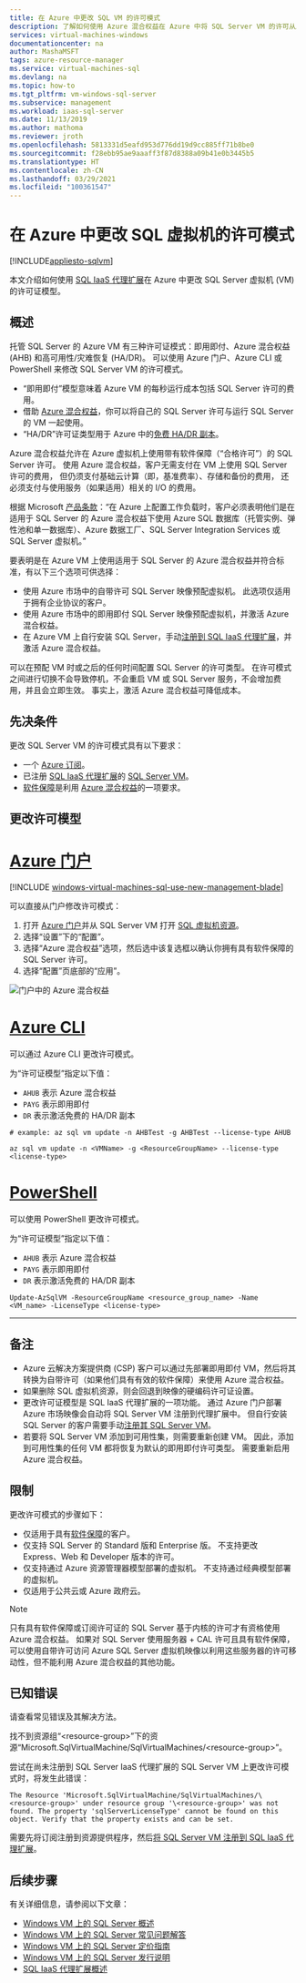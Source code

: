 ```yaml
---
title: 在 Azure 中更改 SQL VM 的许可模式
description: 了解如何使用 Azure 混合权益在 Azure 中将 SQL Server VM 的许可从即用即付许可切换为自带许可。
services: virtual-machines-windows
documentationcenter: na
author: MashaMSFT
tags: azure-resource-manager
ms.service: virtual-machines-sql
ms.devlang: na
ms.topic: how-to
ms.tgt_pltfrm: vm-windows-sql-server
ms.subservice: management
ms.workload: iaas-sql-server
ms.date: 11/13/2019
ms.author: mathoma
ms.reviewer: jroth
ms.openlocfilehash: 5813331d5eafd953d776dd19d9cc885ff71b8be0
ms.sourcegitcommit: f28ebb95ae9aaaff3f87d8388a09b41e0b3445b5
ms.translationtype: HT
ms.contentlocale: zh-CN
ms.lasthandoff: 03/29/2021
ms.locfileid: "100361547"
---
```

# <a name="change-the-license-model-for-a-sql-virtual-machine-in-azure"></a>在 Azure 中更改 SQL 虚拟机的许可模式
[!INCLUDE[appliesto-sqlvm](../../includes/appliesto-sqlvm.md)]


本文介绍如何使用 [SQL IaaS 代理扩展](./sql-server-iaas-agent-extension-automate-management.md)在 Azure 中更改 SQL Server 虚拟机 (VM) 的许可证模型。

## <a name="overview"></a>概述

托管 SQL Server 的 Azure VM 有三种许可证模式：即用即付、Azure 混合权益 (AHB) 和高可用性/灾难恢复 (HA/DR)。 可以使用 Azure 门户、Azure CLI 或 PowerShell 来修改 SQL Server VM 的许可模式。 

- “即用即付”模型意味着 Azure VM 的每秒运行成本包括 SQL Server 许可的费用。
- 借助 [Azure 混合权益](https://azure.microsoft.com/pricing/hybrid-benefit/)，你可以将自己的 SQL Server 许可与运行 SQL Server 的 VM 一起使用。 
- “HA/DR”许可证类型用于 Azure 中的[免费 HA/DR 副本](business-continuity-high-availability-disaster-recovery-hadr-overview.md#free-dr-replica-in-azure)。 

Azure 混合权益允许在 Azure 虚拟机上使用带有软件保障（“合格许可”）的 SQL Server 许可。 使用 Azure 混合权益，客户无需支付在 VM 上使用 SQL Server 许可的费用， 但仍须支付基础云计算（即，基准费率）、存储和备份的费用， 还必须支付与使用服务（如果适用）相关的 I/O 的费用。

根据 Microsoft [产品条款](https://www.microsoft.com/licensing/terms/productoffering/MicrosoftAzureServices/EAEAS)：“在 Azure 上配置工作负载时，客户必须表明他们是在适用于 SQL Server 的 Azure 混合权益下使用 Azure SQL 数据库（托管实例、弹性池和单一数据库）、Azure 数据工厂、SQL Server Integration Services 或 SQL Server 虚拟机。”

要表明是在 Azure VM 上使用适用于 SQL Server 的 Azure 混合权益并符合标准，有以下三个选项可供选择：

- 使用 Azure 市场中的自带许可 SQL Server 映像预配虚拟机。 此选项仅适用于拥有企业协议的客户。
- 使用 Azure 市场中的即用即付 SQL Server 映像预配虚拟机，并激活 Azure 混合权益。
- 在 Azure VM 上自行安装 SQL Server，手动[注册到 SQL IaaS 代理扩展](sql-agent-extension-manually-register-single-vm.md)，并激活 Azure 混合权益。

可以在预配 VM 时或之后的任何时间配置 SQL Server 的许可类型。 在许可模式之间进行切换不会导致停机，不会重启 VM 或 SQL Server 服务，不会增加费用，并且会立即生效。 事实上，激活 Azure 混合权益可降低成本。

## <a name="prerequisites"></a>先决条件

更改 SQL Server VM 的许可模式具有以下要求： 

- 一个 [Azure 订阅](https://azure.microsoft.com/free/)。
- 已注册 [SQL IaaS 代理扩展](./sql-server-iaas-agent-extension-automate-management.md)的 [SQL Server VM](./create-sql-vm-portal.md)。
- [软件保障](https://www.microsoft.com/licensing/licensing-programs/software-assurance-default)是利用 [Azure 混合权益](https://azure.microsoft.com/pricing/hybrid-benefit/)的一项要求。 


## <a name="change-license-model"></a>更改许可模型

# <a name="azure-portal"></a>[Azure 门户](#tab/azure-portal)

[!INCLUDE [windows-virtual-machines-sql-use-new-management-blade](../../../../includes/windows-virtual-machines-sql-new-resource.md)]

可以直接从门户修改许可模式： 

1. 打开 [Azure 门户](https://portal.azure.com)并从 SQL Server VM 打开 [SQL 虚拟机资源](manage-sql-vm-portal.md#access-the-sql-virtual-machines-resource)。 
1. 选择“设置”下的“配置”。 
1. 选择“Azure 混合权益”选项，然后选中该复选框以确认你拥有具有软件保障的 SQL Server 许可。 
1. 选择“配置”页底部的“应用”。 

![门户中的 Azure 混合权益](./media/licensing-model-azure-hybrid-benefit-ahb-change/ahb-in-portal.png)


# <a name="azure-cli"></a>[Azure CLI](#tab/azure-cli)

可以通过 Azure CLI 更改许可模式。  

为“许可证模型”指定以下值：
- `AHUB` 表示 Azure 混合权益
- `PAYG` 表示即用即付
- `DR` 表示激活免费的 HA/DR 副本


```azurecli-interactive
# example: az sql vm update -n AHBTest -g AHBTest --license-type AHUB

az sql vm update -n <VMName> -g <ResourceGroupName> --license-type <license-type>
```

# <a name="powershell"></a>[PowerShell](#tab/azure-powershell)

可以使用 PowerShell 更改许可模式。

为“许可证模型”指定以下值：
- `AHUB` 表示 Azure 混合权益
- `PAYG` 表示即用即付
- `DR` 表示激活免费的 HA/DR 副本


```powershell-interactive
Update-AzSqlVM -ResourceGroupName <resource_group_name> -Name <VM_name> -LicenseType <license-type>
```

---

## <a name="remarks"></a>备注

- Azure 云解决方案提供商 (CSP) 客户可以通过先部署即用即付 VM，然后将其转换为自带许可（如果他们具有有效的软件保障）来使用 Azure 混合权益。
- 如果删除 SQL 虚拟机资源，则会回退到映像的硬编码许可证设置。 
- 更改许可证模型是 SQL IaaS 代理扩展的一项功能。 通过 Azure 门户部署 Azure 市场映像会自动将 SQL Server VM 注册到代理扩展中。 但自行安装 SQL Server 的客户需要手动[注册其 SQL Server VM](sql-agent-extension-manually-register-single-vm.md)。 
- 若要将 SQL Server VM 添加到可用性集，则需要重新创建 VM。 因此，添加到可用性集的任何 VM 都将恢复为默认的即用即付许可类型。 需要重新启用 Azure 混合权益。 


## <a name="limitations"></a>限制

更改许可模式的步骤如下：
   - 仅适用于具有[软件保障](https://www.microsoft.com/en-us/licensing/licensing-programs/software-assurance-overview)的客户。
   - 仅支持 SQL Server 的 Standard 版和 Enterprise 版。 不支持更改 Express、Web 和 Developer 版本的许可。 
   - 仅支持通过 Azure 资源管理器模型部署的虚拟机。 不支持通过经典模型部署的虚拟机。 
   - 仅适用于公共云或 Azure 政府云。 

> [!Note]
> 只有具有软件保障或订阅许可证的 SQL Server 基于内核的许可才有资格使用 Azure 混合权益。 如果对 SQL Server 使用服务器 + CAL 许可且具有软件保障，可以使用自带许可访问 Azure SQL Server 虚拟机映像以利用这些服务器的许可移动性，但不能利用 Azure 混合权益的其他功能。 

## <a name="known-errors"></a>已知错误

请查看常见错误及其解决方法。 

找不到资源组“\<resource-group>”下的资源“Microsoft.SqlVirtualMachine/SqlVirtualMachines/\<resource-group>”。

尝试在尚未注册到 SQL Server IaaS 代理扩展的 SQL Server VM 上更改许可模式时，将发生此错误：

`The Resource 'Microsoft.SqlVirtualMachine/SqlVirtualMachines/\<resource-group>' under resource group '\<resource-group>' was not found. The property 'sqlServerLicenseType' cannot be found on this object. Verify that the property exists and can be set.`

需要先将订阅注册到资源提供程序，然后[将 SQL Server VM 注册到 SQL IaaS 代理扩展](sql-agent-extension-manually-register-single-vm.md)。 



## <a name="next-steps"></a>后续步骤

有关详细信息，请参阅以下文章： 

* [Windows VM 上的 SQL Server 概述](sql-server-on-azure-vm-iaas-what-is-overview.md)
* [Windows VM 上的 SQL Server 常见问题解答](frequently-asked-questions-faq.md)
* [Windows VM 上的 SQL Server 定价指南](pricing-guidance.md)
* [Windows VM 上的 SQL Server 发行说明](../../database/doc-changes-updates-release-notes.md)
* [SQL IaaS 代理扩展概述](./sql-server-iaas-agent-extension-automate-management.md)
